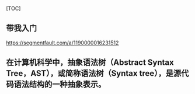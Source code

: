 [TOC]
## 带我入门
https://segmentfault.com/a/1190000016231512



## 在计算机科学中，抽象语法树（Abstract Syntax Tree，AST），或简称语法树（Syntax tree），是源代码语法结构的一种抽象表示。

